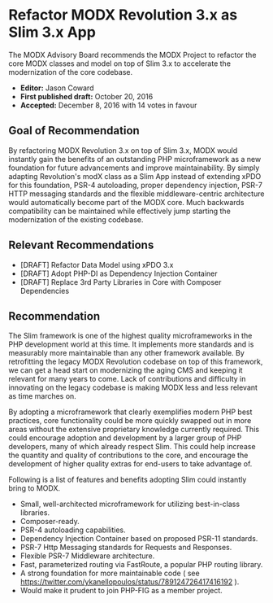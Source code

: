 # Refactor MODX Revolution 3.x as Slim 3.x App

The MODX Advisory Board recommends the MODX Project to refactor the core MODX classes and model on top of Slim 3.x to accelerate the modernization of the core codebase.

* **Editor:** Jason Coward
* **First published draft:** October 20, 2016
* **Accepted:** December 8, 2016 with 14 votes in favour

## Goal of Recommendation

By refactoring MODX Revolution 3.x on top of Slim 3.x, MODX would instantly gain the benefits of an outstanding PHP microframework as a new foundation for future advancements and improve maintainability. By simply adapting Revolution's modX class as a Slim App instead of extending xPDO for this foundation, PSR-4 autoloading, proper dependency injection, PSR-7 HTTP messaging standards and the flexible middleware-centric architecture would automatically become part of the MODX core. Much backwards compatibility can be maintained while effectively jump starting the modernization of the existing codebase.


## Relevant Recommendations

* [DRAFT] Refactor Data Model using xPDO 3.x
* [DRAFT] Adopt PHP-DI as Dependency Injection Container
* [DRAFT] Replace 3rd Party Libraries in Core with Composer Dependencies


## Recommendation

The Slim framework is one of the highest quality microframeworks in the PHP development world at this time. It implements more standards and is measurably more maintainable than any other framework available. By retrofitting the legacy MODX Revolution codebase on top of this framework, we can get a head start on modernizing the aging CMS and keeping it relevant for many years to come. Lack of contributions and difficulty in innovating on the legacy codebase is making MODX less and less relevant as time marches on. 

By adopting a microframework that clearly exemplifies modern PHP best practices, core functionality could be more quickly swapped out in more areas without the extensive proprietary knowledge currently required. This could encourage adoption and development by a larger group of PHP developers, many of which already respect Slim. This could help increase the quantity and quality of contributions to the core, and encourage the development of higher quality extras for end-users to take advantage of.

Following is a list of features and benefits adopting Slim could instantly bring to MODX.

* Small, well-architected microframework for utilizing best-in-class libraries.
* Composer-ready.
* PSR-4 autoloading capabilities.
* Dependency Injection Container based on proposed PSR-11 standards.
* PSR-7 Http Messaging standards for Requests and Responses.
* Flexible PSR-7 Middleware architecture.
* Fast, parameterized routing via FastRoute, a popular PHP routing library.
* A strong foundation for more maintainable code ( see https://twitter.com/ykanellopoulos/status/789124726417416192 ).
* Would make it prudent to join PHP-FIG as a member project.
